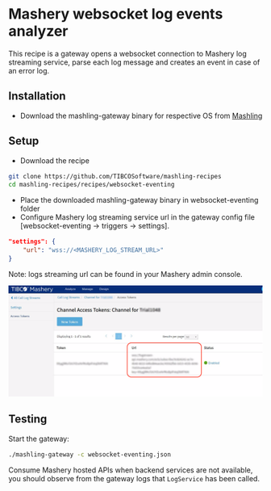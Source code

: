 # Mashery websocket log events analyzer
This recipe is a gateway opens a websocket connection to Mashery log streaming service, parse each log message and creates an event in case of an error log.

## Installation
* Download the mashling-gateway binary for respective OS from [Mashling](https://github.com/TIBCOSoftware/mashling/tree/master#installation-and-usage)

## Setup

* Download the recipe
```bash
git clone https://github.com/TIBCOSoftware/mashling-recipes
cd mashling-recipes/recipes/websocket-eventing
```
* Place the downloaded mashling-gateway binary in websocket-eventing folder
* Configure Mashery log streaming service url in the gateway config file [websocket-eventing -> triggers -> settings].

```json
"settings": {
    "url": "wss://<MASHERY_LOG_STREAM_URL>"
}
```
Note: logs streaming url can be found in your Mashery admin console.

![Screenshot for reference](mashery.png)


## Testing

Start the gateway:

```bash
./mashling-gateway -c websocket-eventing.json
```

Consume Mashery hosted APIs when backend services are not available, you should observe from the gateway logs that `LogService` has been called.